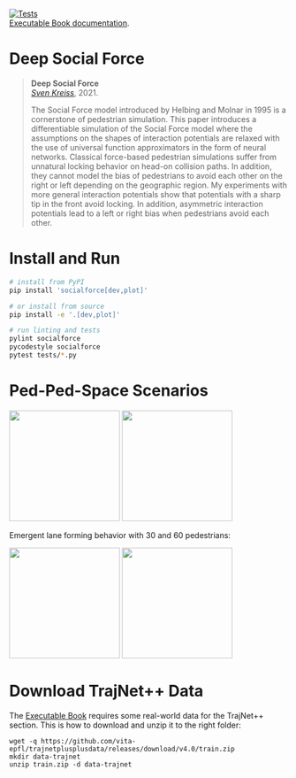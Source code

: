 [![Tests](https://github.com/svenkreiss/socialforce/actions/workflows/tests.yml/badge.svg)](https://github.com/svenkreiss/socialforce/actions/workflows/tests.yml)<br />
[Executable Book documentation](https://www.svenkreiss.com/socialforce/).

# Deep Social Force

> __Deep Social Force__<br />
> _[Sven Kreiss](https://www.svenkreiss.com)_, 2021.
>
> The Social Force model introduced by Helbing and Molnar in 1995
> is a cornerstone of pedestrian simulation. This paper
> introduces a differentiable simulation of the Social Force model
> where the assumptions on the shapes of interaction potentials are relaxed
> with the use of universal function approximators in the form of neural
> networks.
> Classical force-based pedestrian simulations suffer from unnatural
> locking behavior on head-on collision paths. In addition, they cannot
> model the bias
> of pedestrians to avoid each other on the right or left depending on
> the geographic region.
> My experiments with more general interaction potentials show that
> potentials with a sharp tip in the front avoid
> locking. In addition, asymmetric interaction potentials lead to a left or right
> bias when pedestrians avoid each other.


# Install and Run

```sh
# install from PyPI
pip install 'socialforce[dev,plot]'

# or install from source
pip install -e '.[dev,plot]'

# run linting and tests
pylint socialforce
pycodestyle socialforce
pytest tests/*.py
```


# Ped-Ped-Space Scenarios

<img src="docs/separator.gif" height=200 />
<img src="docs/gate.gif" height=200 />

Emergent lane forming behavior with 30 and 60 pedestrians:

<img src="docs/walkway_30.gif" height=200 />
<img src="docs/walkway_60.gif" height=200 />


# Download TrajNet++ Data

The [Executable Book](https://www.svenkreiss.com/socialforce/)
requires some real-world data for the TrajNet++ section.
This is how to download and unzip it to the right folder:

```
wget -q https://github.com/vita-epfl/trajnetplusplusdata/releases/download/v4.0/train.zip
mkdir data-trajnet
unzip train.zip -d data-trajnet
```